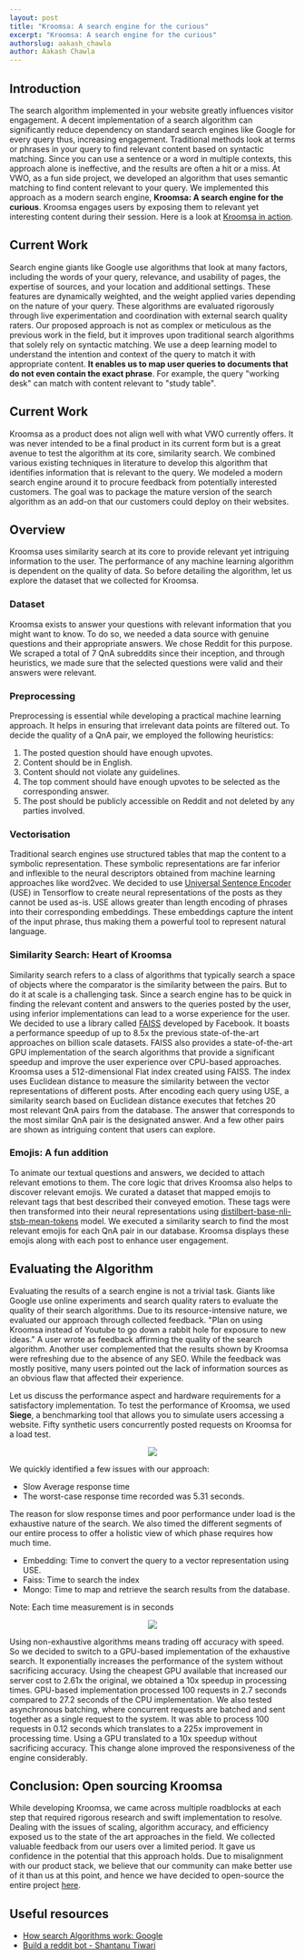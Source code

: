```yaml
---
layout: post
title: "Kroomsa: A search engine for the curious"
excerpt: "Kroomsa: A search engine for the curious"
authorslug: aakash_chawla
author: Aakash Chawla
---
```


## Introduction

The search algorithm implemented in your website greatly influences visitor engagement. A decent implementation of a search algorithm can significantly reduce dependency on standard search engines like Google for every query thus, increasing engagement. Traditional methods look at terms or phrases in your query to find relevant content based on syntactic matching. Since you can use a sentence or a word in multiple contexts, this approach alone is ineffective, and the results are often a hit or a miss. At VWO, as a fun side project, we developed an algorithm that uses semantic matching to find content relevant to your query. We implemented this approach as a modern search engine, **Kroomsa: A search engine for the curious**. Kroomsa engages users by exposing them to relevant yet interesting content during their session. Here is a look at [Kroomsa in action](https://www.youtube.com/watch?v=xvgdAEEvhsA).

## Current Work

Search engine giants like Google use algorithms that look at many factors, including the words of your query, relevance, and usability of pages, the expertise of sources, and your location and additional settings. These features are dynamically weighted, and the weight applied varies depending on the nature of your query. These algorithms are evaluated rigorously through live experimentation and coordination with external search quality raters. 
Our proposed approach is not as complex or meticulous as the previous work in the field, but it improves upon traditional search algorithms that solely rely on syntactic matching. We use a deep learning model to understand the intention and context of the query to match it with appropriate content. **It enables us to map user queries to documents that do not even contain the exact phrase**. For example, the query "working desk" can match with content relevant to "study table".

## Current Work

Kroomsa as a product does not align well with what VWO currently offers. It was never intended to be a final product in its current form but is a great avenue to test the algorithm at its core, similarity search. We combined various existing techniques in literature to develop this algorithm that identifies information that is relevant to the query. We modeled a modern search engine around it to procure feedback from potentially interested customers. The goal was to package the mature version of the search algorithm as an add-on that our customers could deploy on their websites.

## Overview

Kroomsa uses similarity search at its core to provide relevant yet intriguing information to the user. The performance of any machine learning algorithm is dependent on the quality of data. So before detailing the algorithm, let us explore the dataset that we collected for Kroomsa.

### Dataset

Kroomsa exists to answer your questions with relevant information that you might want to know. To do so, we needed a data source with genuine questions and their appropriate answers. We chose Reddit for this purpose.
We scraped a total of 7 QnA subreddits since their inception, and through heuristics, we made sure that the selected questions were valid and their answers were relevant.

### Preprocessing

Preprocessing is essential while developing a practical machine learning approach. It helps in ensuring that irrelevant data points are filtered out. To decide the quality of a QnA pair, we employed the following heuristics:
1. The posted question should have enough upvotes.
2. Content should be in English.
3. Content should not violate any guidelines.
4. The top comment should have enough upvotes to be selected as the corresponding answer.
5. The post should be publicly accessible on Reddit and not deleted by any parties involved.

### Vectorisation

Traditional search engines use structured tables that map the content to a symbolic representation. These symbolic representations are far inferior and inflexible to the neural descriptors obtained from machine learning approaches like word2vec.
We decided to use [Universal Sentence Encoder](https://tfhub.dev/google/universal-sentence-encoder/4) (USE) in Tensorflow to create neural representations of the posts as they cannot be used as-is. USE allows greater than length encoding of phrases into their corresponding embeddings. These embeddings capture the intent of the input phrase, thus making them a powerful tool to represent natural language.

### Similarity Search: Heart of Kroomsa

Similarity search refers to a class of algorithms that typically search a space of objects where the comparator is the similarity between the pairs. But to do it at scale is a challenging task. Since a search engine has to be quick in finding the relevant content and answers to the queries posted by the user, using inferior implementations can lead to a worse experience for the user.
We decided to use a library called [FAISS](https://github.com/facebookresearch/faiss) developed by Facebook. It boasts a performance speedup of up to 8.5x the previous state-of-the-art approaches on billion scale datasets. FAISS also provides a state-of-the-art GPU implementation of the search algorithms that provide a significant speedup and improve the user experience over CPU-based approaches.
Kroomsa uses a 512-dimensional Flat index created using FAISS. The index uses Euclidean distance to measure the similarity between the vector representations of different posts. After encoding each query using USE, a similarity search based on Euclidean distance executes that fetches 20 most relevant QnA pairs from the database. The answer that corresponds to the most similar QnA pair is the designated answer. And a few other pairs are shown as intriguing content that users can explore.

### Emojis: A fun addition

To animate our textual questions and answers, we decided to attach relevant emotions to them. The core logic that drives Kroomsa also helps to discover relevant emojis.
We curated a dataset that mapped emojis to relevant tags that best described their conveyed emotion. These tags were then transformed into their neural representations using [distilbert-base-nli-stsb-mean-tokens](https://huggingface.co/sentence-transformers/distilbert-base-nli-stsb-mean-tokens) model. We executed a similarity search to find the most relevant emojis for each QnA pair in our database. Kroomsa displays these emojis along with each post to enhance user engagement.

## Evaluating the Algorithm
Evaluating the results of a search engine is not a trivial task. Giants like Google use online experiments and search quality raters to evaluate the quality of their search algorithms. Due to its resource-intensive nature, we evaluated our approach through collected feedback. 
"Plan on using Kroomsa instead of Youtube to go down a rabbit hole for exposure to new ideas." A user wrote as feedback affirming the quality of the search algorithm. Another user complemented that the results shown by Kroomsa were refreshing due to the absence of any SEO. While the feedback was mostly positive, many users pointed out the lack of information sources as an obvious flaw that affected their experience.

Let us discuss the performance aspect and hardware requirements for a satisfactory implementation. To test the performance of Kroomsa, we used **Siege**,  a benchmarking tool that allows you to simulate users accessing a website. Fifty synthetic users concurrently posted requests on Kroomsa for a load test.

<div style="text-align:center; margin: 10px;">
    <img src="../images/2022/02/kroomsa_load_test.png">
</div>

We quickly identified a few issues with our approach:
* Slow Average response time
* The worst-case response time recorded was 5.31 seconds.

The reason for slow response times and poor performance under load is the exhaustive nature of the search. We also timed the different segments of our entire process to offer a holistic view of which phase requires how much time.
* Embedding: Time to convert the query to a vector representation using USE.
* Faiss: Time to search the index
* Mongo: Time to map and retrieve the search results from the database.

Note: Each time measurement is in seconds

<div style="text-align:center; margin: 10px;">
    <img src="../images/2022/02/modules_timing_info.png">
</div>

Using non-exhaustive algorithms means trading off accuracy with speed. So we decided to switch to a GPU-based implementation of the exhaustive search. It exponentially increases the performance of the system without sacrificing accuracy.
Using the cheapest GPU available that increased our server cost to 2.61x the original, we obtained a 10x speedup in processing times. GPU-based implementation processed 100 requests in 2.7 seconds compared to 27.2 seconds of the CPU implementation. We also tested asynchronous batching, where concurrent requests are batched and sent together as a single request to the system. It was able to process 100 requests in 0.12 seconds which translates to a 225x improvement in processing time.
Using a GPU translated to a 10x speedup without sacrificing accuracy. This change alone improved the responsiveness of the engine considerably.

## Conclusion: Open sourcing Kroomsa

While developing Kroomsa, we came across multiple roadblocks at each step that required rigorous research and swift implementation to resolve. Dealing with the issues of scaling, algorithm accuracy, and efficiency exposed us to the state of the art approaches in the field. We collected valuable feedback from our users over a limited period. It gave us confidence in the potential that this approach holds. Due to misalignment with our product stack, we believe that our community can make better use of it than us at this point, and hence we have decided to open-source the entire project [here](https://github.com/wingify/kroomsa).

## Useful resources

* [How search Algorithms work: Google](https://www.google.com/search/howsearchworks/algorithms/)
* [Build a reddit bot - Shantanu Tiwari](https://new.pythonforengineers.com/blog/build-a-reddit-bot-part-1/)